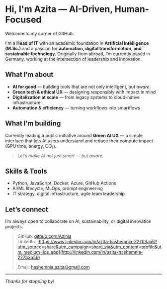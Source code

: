 # Hi, I'm Azita — AI-Driven, Human-Focused

Welcome to my corner of GitHub.

I'm a **Head of IT** with an academic foundation in **Artificial Intelligence (M.Sc.)** and a passion for **automation, digital transformation, and sustainable technology**. Originally from abroad, I’m currently based in Germany, working at the intersection of leadership and innovation.

## What I’m about

- **AI for good** — building tools that are not only intelligent, but *aware*
- **Green tech & ethical UX** — designing responsibly with impact in mind
- **Digitalization at scale** — from legacy systems to cloud-native infrastructure
- **Automation & efficiency** — turning workflows into smartflows

## What I’m building

Currently leading a public initiative around **Green AI UX** — a simple interface that lets AI users understand and reduce their compute impact (GPU time, energy, CO₂).  
> *Let’s make AI not just smart — but aware.*

## Skills & Tools

- Python, JavaScript, Docker, Azure, GitHub Actions  
- AI/ML lifecycle, MLOps, prompt engineering  
- IT strategy, digital infrastructure, agile team leadership

## Let’s connect

I’m always open to collaborate on AI, sustainability, or digital innovation projects.

> GitHub: [github.com/Azinia](https://github.com/Azinia)  
> LinkedIn: [https://www.linkedin.com/in/azita-hashemnia-227b3a56?utm_source=share&utm_campaign=share_via&utm_content=profile&utm_medium=ios_app](http://linkedin.com/in/azita-hashemnia-227b3a56)
> 
> Email: hashemnia.azita@gmail.com

---

_Thanks for stopping by!_
